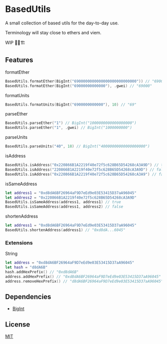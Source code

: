 # BasedUtils

A small collection of based utils for the day-to-day use.

Terminology will stay close to ethers and viem.

WIP 🚧👷🏗️

## Features

formatEther

```swift
BasedUtils.formatEther(BigInt("6900000000000000000000000000")) // "6900000000"
BasedUtils.formatEther(BigInt("69000000000000"), .gwei) // "69000"
```

formatUnits

```swift
BasedUtils.formatUnits(BigInt("6900000000000"), 10) // "69"
```

parseEther

```swift
BasedUtils.parseEther("1") // BigInt("1000000000000000000")
BasedUtils.parseEther("1", .gwei) // BigInt("1000000000")
```

parseUnits

```swift
BasedUtils.parseUnits("40", 18) // BigInt("40000000000000000000")
```

isAddress

```swift
BasedUtils.isAddress("0x220866B1A2219f40e72f5c628B65D54268cA3A9D") // true
BasedUtils.isAddress("220866B1A2219f40e72f5c628B65D54268cA3A9D") // false
BasedUtils.isAddress("0x220866B1A2219f40e72f5c628B65D54268cA3A9") // false
```

isSameAddress

```swift
let address1 = "0xd8dA6BF26964aF9D7eEd9e03E53415D37aA96045"
let address2 = "0x220866B1A2219f40e72f5c628B65D54268cA3A9D"
BasedUtils.isSameAddress(address1, address1) // true
BasedUtils.isSameAddress(address1, address2) // false
```

shortenAddress

```swift
let address1 = "0xd8dA6BF26964aF9D7eEd9e03E53415D37aA96045"
BasedUtils.shortenAddress(address1) // "0xd8dA...6045"
```

### Extensions

String
```swift
let address = "0xd8dA6BF26964aF9D7eEd9e03E53415D37aA96045"
let hash = "d8dA6B"
hash.addHexPrefix() // "0xd8dA6B"
address.addHexPrefix() // "0xd8dA6BF26964aF9D7eEd9e03E53415D37aA96045" (only adds if it doesn't exist)
address.removeHexPrefix() // "d8dA6BF26964aF9D7eEd9e03E53415D37aA96045"
```

## Dependencies

- [BigInt](https://github.com/attaswift/BigInt)

## License

[MIT](./LICENSE)
